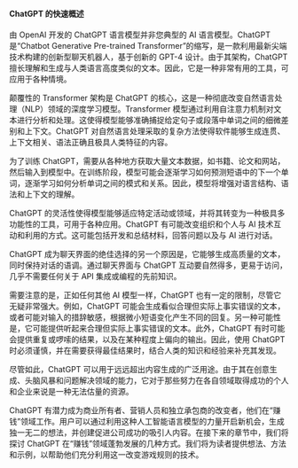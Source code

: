 #### ChatGPT 的快速概述

由 OpenAI 开发的 ChatGPT 语言模型并非您典型的 AI 语言模型。ChatGPT 是“Chatbot Generative Pre-trained Transformer”的缩写，是一款利用最新尖端技术构建的创新型聊天机器人，基于创新的 GPT-4 设计。由于其架构，ChatGPT 擅长理解和生成与人类语言高度类似的文本。因此，它是一种非常有用的工具，可应用于各种情境。

颠覆性的 Transformer 架构是 ChatGPT 的核心，这是一种彻底改变自然语言处理（NLP）领域的深度学习模型。Transformer 模型通过利用自注意力机制对文本进行分析和处理。这使得模型能够准确捕捉给定句子或段落中单词之间的细微差别和上下文。ChatGPT 对自然语言处理采取的复杂方法使得软件能够生成连贯、上下文相关、语法正确且极具人类特征的内容。

为了训练 ChatGPT，需要从各种地方获取大量文本数据，如书籍、论文和网站，然后输入到模型中。在训练阶段，模型可能会逐渐学习如何预测短语中的下一个单词，逐渐学习如何分析单词之间的模式和关系。因此，模型将增强对语言结构、语法和上下文的理解。

ChatGPT 的灵活性使得模型能够适应特定活动或领域，并将其转变为一种极具多功能性的工具，可用于各种应用。ChatGPT 有可能改变组织和个人与 AI 技术互动和利用的方式。这可能包括开发和总结材料，回答问题以及与 AI 进行对话。

ChatGPT 成为聊天界面的绝佳选择的另一个原因是，它能够生成高质量的文本，同时保持对话的语调。通过聊天界面与 ChatGPT 互动要自然得多，更易于访问，几乎不需要任何关于 API 集成或编程的先前知识。

需要注意的是，正如任何其他 AI 模型一样，ChatGPT 也有一定的限制，尽管它无疑非常强大。例如，ChatGPT 可能会生成看似合理但实际上事实错误的文本，或者可能对输入的措辞敏感，根据微小短语变化产生不同的回复。另一种可能性是，它可能提供听起来合理但实际上事实错误的文本。此外，ChatGPT 有时可能会提供重复或啰嗦的结果，以及在某种程度上偏向的输出。因此，使用 ChatGPT 时必须谨慎，并在需要获得最佳结果时，结合人类的知识和经验来补充其发现。

尽管如此，ChatGPT 可以用于远远超出内容生成的广泛用途。由于其在创意生成、头脑风暴和问题解决领域的能力，它对于那些努力在各自领域取得成功的个人和企业来说是一种无法估量的资源。

ChatGPT 有潜力成为商业所有者、营销人员和独立承包商的改变者，他们在“赚钱”领域工作。用户可以通过利用这种人工智能语言模型的力量开启新机会，生成独一无二的想法，并创建促进公司成功的吸引人内容。在接下来的章节中，我们将探讨 ChatGPT 在“赚钱”领域蓬勃发展的几种方式。我们将为读者提供想法、方法和示例，以帮助他们充分利用这一改变游戏规则的技术。
